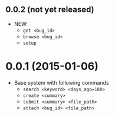## 0.0.2 (not yet released)

- NEW: 
	- `get <bug_id>`
	- `browse <bug_id>`
	- `setup`

# 0.0.1 (2015-01-06)
- Base system with following commands
	- `search <keyword> <days_ago=180>`
	- `create <summary>`
	- `submit <summary> <file_path>`
	- `attach <bug_id> <file_path>`